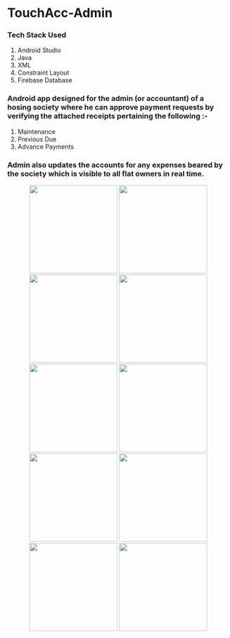 # TouchAcc-Admin

### Tech Stack Used 
  1. Android Studio
  2. Java 
  3. XML 
  4. Constraint Layout 
  5. Firebase Database

### Android app designed for the admin (or accountant) of a hosing society where he can approve payment requests by verifying the attached receipts pertaining the following :-
  1. Maintenance
  2. Previous Due
  3. Advance Payments
  
### Admin also updates the accounts for  any expenses beared by the society which is visible to all flat owners in real time.

<p align="center">
  <img src="https://github.com/vivekverma123/TouchAcc-Admin/blob/master/Screenshots/1.jpg" width="200">
  <img src="https://github.com/vivekverma123/TouchAcc-Admin/blob/master/Screenshots/2.jpg" width="200">
  <img src="https://github.com/vivekverma123/TouchAcc-Admin/blob/master/Screenshots/3.jpg" width="200">
  <img src="https://github.com/vivekverma123/TouchAcc-Admin/blob/master/Screenshots/4.jpg" width="200">
  <img src="https://github.com/vivekverma123/TouchAcc-Admin/blob/master/Screenshots/5.jpg" width="200">
  <img src="https://github.com/vivekverma123/TouchAcc-Admin/blob/master/Screenshots/6.jpg" width="200">
  <img src="https://github.com/vivekverma123/TouchAcc-Admin/blob/master/Screenshots/7.jpg" width="200">
  <img src="https://github.com/vivekverma123/TouchAcc-Admin/blob/master/Screenshots/8.jpg" width="200">
  <img src="https://github.com/vivekverma123/TouchAcc-Admin/blob/master/Screenshots/9.jpg" width="200">
  <img src="https://github.com/vivekverma123/TouchAcc-Admin/blob/master/Screenshots/10.jpg" width="200">
  
</p>
  

